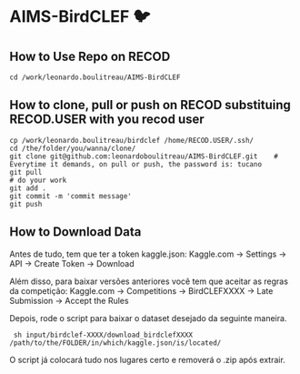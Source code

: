 # AIMS-BirdCLEF 🐦

## How to Use Repo on RECOD
```
cd /work/leonardo.boulitreau/AIMS-BirdCLEF
```
## How to clone, pull or push on RECOD substituing RECOD.USER with you recod user
```
cp /work/leonardo.boulitreau/birdclef /home/RECOD.USER/.ssh/
cd /the/folder/you/wanna/clone/
git clone git@github.com:leonardoboulitreau/AIMS-BirdCLEF.git    # Everytime it demands, on pull or push, the password is: tucano
git pull
# do your work
git add .
git commit -m 'commit message'
git push

```
## How to Download Data

Antes de tudo, tem que ter a token kaggle.json: Kaggle.com -> Settings -> API -> Create Token -> Download 

Além disso, para baixar versões anteriores você tem que aceitar as regras da competição: Kaggle.com -> Competitions -> BirdCLEFXXXX -> Late Submission -> Accept the Rules

Depois, rode o script para baixar o dataset desejado da seguinte maneira.

```
 sh input/birdclef-XXXX/download_birdclefXXXX /path/to/the/FOLDER/in/which/kaggle.json/is/located/
```

O script já colocará tudo nos lugares certo e removerá o .zip após extrair.
